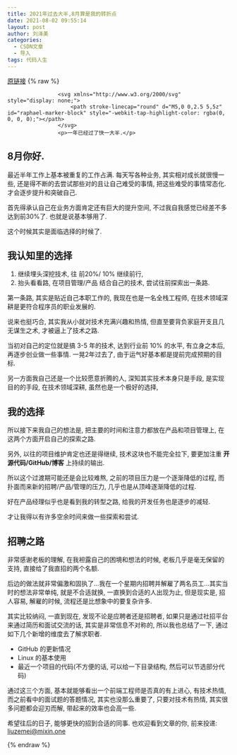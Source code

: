 ```yaml
---
title: 2021年过去大半,8月算是我的转折点
date: 2021-08-02 09:55:14
layout: post
author: 刘泽美
categories:
  - CSDN文章
  - 导入
tags: 代码人生
---
```


[原链接](https://blog.csdn.net/weixin_41884153/article/details/119292705)
{% raw %}

                    <svg xmlns="http://www.w3.org/2000/svg" style="display: none;">
                        <path stroke-linecap="round" d="M5,0 0,2.5 5,5z" id="raphael-marker-block" style="-webkit-tap-highlight-color: rgba(0, 0, 0, 0);"></path>
                    </svg>
                    <p>一年已经过了快一大半.</p> 
<h2><a id="8_2"></a>8月你好.</h2> 
<p>最近半年工作上基本被重复的工作占满. 每天写各种业务, 其实相对成长就很慢一些, 还是得不断的去尝试那些对的且让自己难受的事情, 把这些难受的事情常态化. 才会逐步提升和突破自己.</p> 
<p>首先得承认自己在业务方面肯定还有巨大的提升空间, 不过我自我感觉已经差不多达到前30%了. 也就是说基本够用了.</p> 
<p>这个时候其实是面临选择的时候了.</p> 
<h2><a id="_10"></a>我认知里的选择</h2> 
<ol><li>继续埋头深挖技术, 往 前20%/ 10% 继续前行,</li><li>抬头看看路, 在项目管理/产品 结合自己的技术, 尝试往前探索出一条路.</li></ol> 
<p>第一条路, 其实是贴近自己本职工作的, 我现在也是一名全栈工程师, 在技术领域深耕是更符合程序员的职业发展的.</p> 
<p>说来也挺巧合, 其实我从小就对技术充满兴趣和热情, 但直至要背负家庭开支且几无谋生之术, 才被逼上了技术之路.</p> 
<p>当初对自己的定位就是搞 3-5 年的技术, 达到行业前 10% 的水平, 有立身之本后, 再逐步创业做一些事情. 一晃2年过去了, 由于运气好基本都是提前完成预期的目标.</p> 
<p>另一方面我自己还是一个比较愿意折腾的人, 深知其实技术本身只是手段, 是实现目的的手段, 在技术领域深耕, 虽然也是一个极好的选择,</p> 
<h2><a id="_22"></a>我的选择</h2> 
<p>所以接下来我自己的想法是, 把主要的时间和注意力都放在产品和项目管理上, 在这两个方面开启自己的探索之路.</p> 
<p>另外, 以往的项目维护肯定也还是得继续, 技术这块也不能完全拉下, 要更加注重 <strong>开源代码/GitHub/博客</strong> 上持续的输出.</p> 
<p>所以这个过渡期可能还是会比较难熬, 之前的项目压力是一个逐渐降低的过程, 而扑面而来新的招聘/产品/管理的压力, 几乎也是从顶峰逐渐降低的过程.</p> 
<p>好在产品经理似乎也是看到我的转型之路, 给我的开发任务也是逐步的减轻.</p> 
<p>才让我得以有许多空余时间来做一些探索和尝试.</p> 
<h2><a id="_33"></a>招聘之路</h2> 
<p>非常感谢老板的理解, 在我袒露自己的困境和想法的时候, 老板几乎是毫无保留的支持, 直接给了我直招的两个名额.</p> 
<p>后边的做法就非常偏激和固执了…我在一个星期内招聘并解雇了两名员工…其实当时的想法非常单纯, 就是不合适就换, 一直换到合适的人出现为止, 但是现实是, 招人容易, 解雇的时候, 流程还是比想象中的要复杂许多.</p> 
<p>其实比较纳闷, 一直到现在, 发现不论是应聘者还是招聘者, 如果只是通过社招平台来通过简历和面试交流的话, 其实是非常信息不对称的, 所以我也总结了一下, 通过如下几个新增的维度去了解求职者.</p> 
<ul><li>GitHub 的更新情况</li><li>Linux 的基本使用</li><li>最近一个项目的代码(不方便的话, 可以给一下目录结构, 然后可以节选部分代码)</li></ul> 
<p>通过这三个方面, 基本就能够看出一个前端工程师是否真的有上进心, 有技术热情, 而之前看中的面试题的答题情况, 其实也没那么重要了, 只要对技术有热情, 其实很多问题都会迎刃而解, 带起来的效率也会高一些.</p> 
<p>希望往后的日子, 能够更快的招到合适的同事. 也欢迎看到文章的你, 前来投递: <a href="liuzemei@mixin.one">liuzemei@mixin.one</a></p>
                
{% endraw %}
